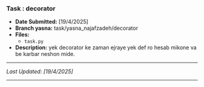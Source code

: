 ### Task : decorator
- **Date Submitted:** [19/4/2025]
- **Branch yasna:** task/yasna_najafzadeh/decorator
- **Files:**
  - `task.py`
- **Description:**
  yek decorator ke zaman ejraye yek def ro hesab mikone va be karbar neshon mide.


---
*Last Updated: [19/4/2025]*

---
